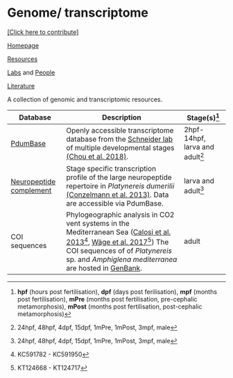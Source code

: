 # Genome/ transcriptome

[[Click here to contribute]](https://github.com/platynereis/platynereis.github.io/issues/new)

[Homepage](index.md)

[Resources](resources.md)

[Labs](labs.md) and [People](people.md)

[Literature](literature.md)



A collection of genomic and transcriptomic resources.

| Database | Description | Stage(s)[^1] |   
| -------- | ----------- | ----------- |
| [PdumBase](http://140.109.48.81/platynereis) | Openly accessible transcriptome database from the [Schneider lab](labs.md#schneider-lab) of multiple developmental stages [(Chou et al. 2018)](https://link.springer.com/article/10.1186/s12864-018-4987-0). | 2hpf-14hpf, larva and adult[^2] |
| [Neuropeptide complement](http://pdumbase.gdcb.iastate.edu) | Stage specific transcription profile of the large neuropeptide repertoire in *Platynereis dumerilii* [(Conzelmann et al. 2013)](https://bmcgenomics.biomedcentral.com/articles/10.1186/1471-2164-14-906). Data are accessible via PdumBase. | larva and adult[^2] |
| COI sequences | Phylogeographic analysis in CO2 vent systems in the Mediterranean Sea ([Calosi et al. 2013](https://www.ncbi.nlm.nih.gov/pmc/articles/PMC3758176/)[^3], [Wäge et al. 2017](https://link.springer.com/article/10.1007/s00227-017-3222-x)[^4]) The COI sequences of of *Platynereis* sp. and *Amphiglena mediterranea* are hosted in [GenBank](https://www.ncbi.nlm.nih.gov/genbank/). | adult |



[^1]: **hpf** (hours post fertilisation), **dpf** (days post ferilisation), **mpf** (months post fertilisation), **mPre** (months post fertilisation, pre-cephalic metamorphosis), **mPost** (months post fertilisation, post-cephalic metamorphosis)

[^2]: 24hpf, 48hpf, 4dpf, 15dpf, 1mPre, 1mPost, 3mpf, male

[^3]: KC591782 - KC591950

[^4]: KT124668 - KT124717
